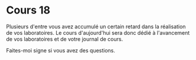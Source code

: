 # Cours 18

Plusieurs d'entre vous avez accumulé un certain retard dans la réalisation de vos laboratoires. Le cours d'aujourd'hui sera donc dédié à l'avancement de vos laboratoires et de votre journal de cours.

Faites-moi signe si vous avez des questions.